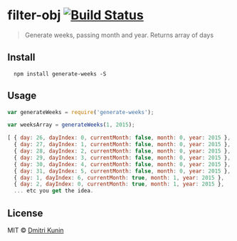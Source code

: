 # filter-obj [![Build Status](https://travis-ci.org/DKunin/generate-weeks.svg?branch=master)](https://travis-ci.org/DKunin/generate-weeks)

> Generate weeks, passing month and year. Returns array of days


## Install

```
  npm install generate-weeks -S

```


## Usage

```js
var generateWeeks = require('generate-weeks');

var weeksArray = generateWeeks(1, 2015);

[ { day: 26, dayIndex: 0, currentMonth: false, month: 0, year: 2015 },
  { day: 27, dayIndex: 1, currentMonth: false, month: 0, year: 2015 },
  { day: 28, dayIndex: 2, currentMonth: false, month: 0, year: 2015 },
  { day: 29, dayIndex: 3, currentMonth: false, month: 0, year: 2015 },
  { day: 30, dayIndex: 4, currentMonth: false, month: 0, year: 2015 },
  { day: 31, dayIndex: 5, currentMonth: false, month: 0, year: 2015 },
  { day: 1, dayIndex: 6, currentMonth: true, month: 1, year: 2015 },
  { day: 2, dayIndex: 0, currentMonth: true, month: 1, year: 2015 },
  ... etc you get the idea.

```

## License

MIT © [Dmitri Kunin](http://dkun.in)

